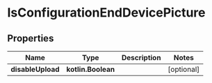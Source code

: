 
# IsConfigurationEndDevicePicture

## Properties
Name | Type | Description | Notes
------------ | ------------- | ------------- | -------------
**disableUpload** | **kotlin.Boolean** |  |  [optional]



